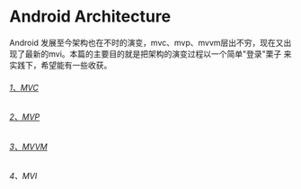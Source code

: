 # Android Architecture

Android 发展至今架构也在不时的演变，mvc、mvp、mvvm层出不穷，现在又出现了最新的mvi。本篇的主要目的就是把架构的演变过程以一个简单"登录"栗子
来实践下，希望能有一些收获。

###### [1、MVC](./mds/mvc.md)

###### [2、MVP](./mds/mvp.md)

###### [3、MVVM](./mds/mvvm.md)

###### 4、MVI

